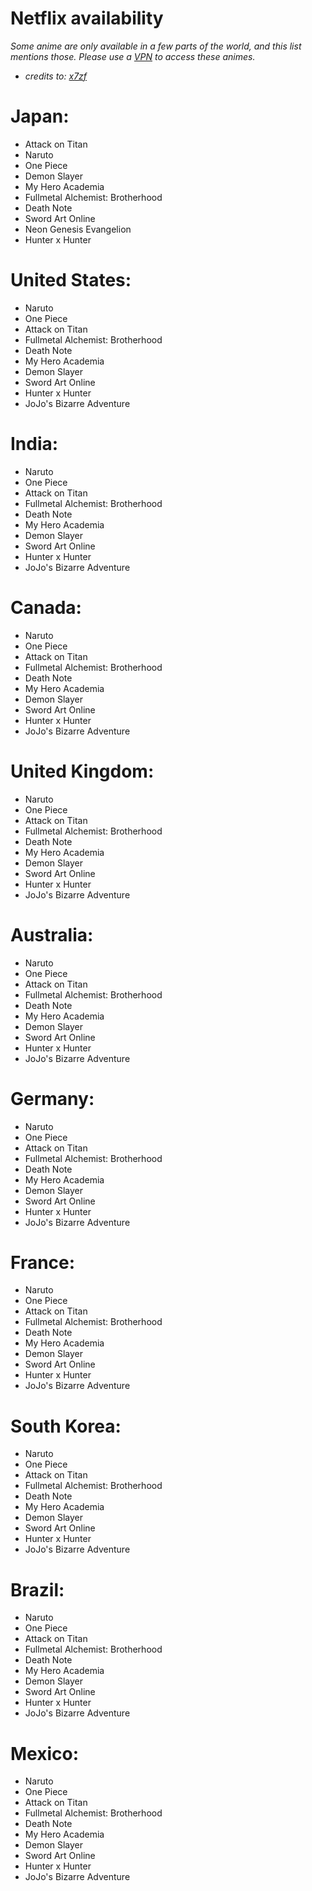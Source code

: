 # Netflix availability
*Some anime are only available in a few parts of the world, and this list mentions those. Please use a [VPN](https://github.com/Limpanfx/Project-ALL/blob/main/Helpful%20Tool%20List.md#-verified-tools--resources) to access these animes.*

- *credits to: [x7zf](discord.com/users/527392142113505290)*

# Japan:
- Attack on Titan
- Naruto
- One Piece
- Demon Slayer
- My Hero Academia
- Fullmetal Alchemist: Brotherhood
- Death Note
- Sword Art Online
- Neon Genesis Evangelion
- Hunter x Hunter

# United States:
- Naruto
- One Piece
- Attack on Titan
- Fullmetal Alchemist: Brotherhood
- Death Note
- My Hero Academia
- Demon Slayer
- Sword Art Online
- Hunter x Hunter
- JoJo's Bizarre Adventure

# India:
- Naruto
- One Piece
- Attack on Titan
- Fullmetal Alchemist: Brotherhood
- Death Note
- My Hero Academia
- Demon Slayer
- Sword Art Online
- Hunter x Hunter
- JoJo's Bizarre Adventure

# Canada:
- Naruto
- One Piece
- Attack on Titan
- Fullmetal Alchemist: Brotherhood
- Death Note
- My Hero Academia
- Demon Slayer
- Sword Art Online
- Hunter x Hunter
- JoJo's Bizarre Adventure

# United Kingdom:
- Naruto
- One Piece
- Attack on Titan
- Fullmetal Alchemist: Brotherhood
- Death Note
- My Hero Academia
- Demon Slayer
- Sword Art Online
- Hunter x Hunter
- JoJo's Bizarre Adventure

# Australia:
- Naruto
- One Piece
- Attack on Titan
- Fullmetal Alchemist: Brotherhood
- Death Note
- My Hero Academia
- Demon Slayer
- Sword Art Online
- Hunter x Hunter
- JoJo's Bizarre Adventure

# Germany:
- Naruto
- One Piece
- Attack on Titan
- Fullmetal Alchemist: Brotherhood
- Death Note
- My Hero Academia
- Demon Slayer
- Sword Art Online
- Hunter x Hunter
- JoJo's Bizarre Adventure

# France:
- Naruto
- One Piece
- Attack on Titan
- Fullmetal Alchemist: Brotherhood
- Death Note
- My Hero Academia
- Demon Slayer
- Sword Art Online
- Hunter x Hunter
- JoJo's Bizarre Adventure

# South Korea:
- Naruto
- One Piece
- Attack on Titan
- Fullmetal Alchemist: Brotherhood
- Death Note
- My Hero Academia
- Demon Slayer
- Sword Art Online
- Hunter x Hunter
- JoJo's Bizarre Adventure

# Brazil:
- Naruto
- One Piece
- Attack on Titan
- Fullmetal Alchemist: Brotherhood
- Death Note
- My Hero Academia
- Demon Slayer
- Sword Art Online
- Hunter x Hunter
- JoJo's Bizarre Adventure

# Mexico:
- Naruto
- One Piece
- Attack on Titan
- Fullmetal Alchemist: Brotherhood
- Death Note
- My Hero Academia
- Demon Slayer
- Sword Art Online
- Hunter x Hunter
- JoJo's Bizarre Adventure
